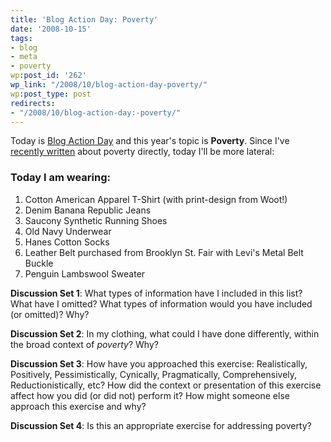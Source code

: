 ```yaml
---
title: 'Blog Action Day: Poverty'
date: '2008-10-15'
tags:
- blog
- meta
- poverty
wp:post_id: '262'
wp_link: "/2008/10/blog-action-day-poverty/"
wp:post_type: post
redirects:
- "/2008/10/blog-action-day:-poverty/"
---
```


Today is [Blog Action Day](http://blogactionday.org/) and this year's topic is **Poverty**. Since I've [recently written](http://island94.org/tags/poverty) about poverty directly, today I'll be more lateral:

### Today I am wearing:

1. Cotton American Apparel T-Shirt (with print-design from Woot!)
2. Denim Banana Republic Jeans
3. Saucony Synthetic Running Shoes
4. Old Navy Underwear
5. Hanes Cotton Socks
6. Leather Belt purchased from Brooklyn St. Fair with Levi's Metal Belt Buckle
7. Penguin Lambswool Sweater

**Discussion Set 1**: What types of information have I included in this list? What have I omitted? What types of information would you have included (or omitted)? Why?

**Discussion Set 2**: In my clothing, what could I have done differently, within the broad context of _poverty_? Why?

**Discussion Set 3**: How have you approached this exercise: Realistically, Positively, Pessimistically, Cynically, Pragmatically, Comprehensively, Reductionistically, etc? How did the context or presentation of this exercise affect how you did (or did not) perform it? How might someone else approach this exercise and why?

**Discussion Set 4**: Is this an appropriate exercise for addressing poverty?
